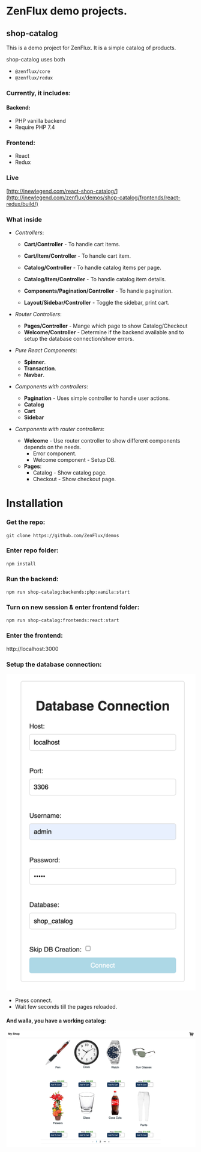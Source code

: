 # ZenFlux demo projects.

## shop-catalog

This is a demo project for ZenFlux. It is a simple catalog of products.

shop-catalog uses both
- `@zenflux/core`
- `@zenflux/redux`

### Currently, it includes:
#### Backend:
- PHP vanilla backend
- Require PHP 7.4

### Frontend:
- React
- Redux

### Live
[http://inewlegend.com/react-shop-catalog/](http://inewlegend.com/zenflux/demos/shop-catalog/frontends/react-redux/build/)

### What inside
- _Controllers_:
    - **Cart/Controller** - To handle cart items.
    - **Cart/Item/Controller** - To handle cart item.

    - **Catalog/Controller** - To handle catalog items per page.
    - **Catalog/Item/Controller** - To handle catalog item details.

    - **Components/Pagination/Controller** - To handle pagination.
    - **Layout/Sidebar/Controller** - Toggle the sidebar, print cart.

- _Router Controllers_:
    - **Pages/Controller** - Mange which page to show Catalog/Checkout
    - **Welcome/Controller** - Determine if the backend available and to setup the database connection/show errors.


- _Pure React Components_:
    - **Spinner**.
    - **Transaction**.
    - **Navbar**.

- _Components with controllers_:
    - **Pagination** - Uses simple controller to handle user actions.
    - **Catalog**
    - **Cart**
    - **Sidebar**

- _Components with router controllers_:
    - **Welcome** - Use router controller to show different components depends on the needs.
        - Error component.
        - Welcome component - Setup DB.
    - **Pages**:
        - Catalog - Show catalog page.
        - Checkout - Show checkout page.

# Installation
### Get the repo:
```shell
git clone https://github.com/ZenFlux/demos
```

### Enter repo folder:
```shell
npm install
```

### Run the backend:
```shell
npm run shop-catalog:backends:php:vanila:start
```

### Turn on new session & enter frontend folder:
```shell
npm run shop-catalog:frontends:react:start
```

### Enter the frontend:
http://localhost:3000

### Setup the database connection:
![db-setup](./docs/_images/db-setup.png)
- Press connect.
- Wait few seconds till the pages reloaded.

#### And walla, you have a working catalog:
![catalog-working](./docs/_images/catalog-working.png)
